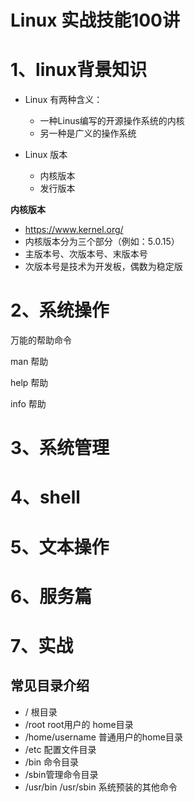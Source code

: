 # Linux 实战技能100讲



# 1、linux背景知识

- Linux 有两种含义：
  - 一种Linus编写的开源操作系统的内核
  - 另一种是广义的操作系统

- Linux 版本
  - 内核版本
  - 发行版本

**内核版本**

- https://www.kernel.org/
- 内核版本分为三个部分（例如：5.0.15）
- 主版本号、次版本号、末版本号
- 次版本号是技术为开发板，偶数为稳定版

# 2、系统操作

万能的帮助命令

man 帮助

help 帮助

info 帮助





# 3、系统管理

# 4、shell

# 5、文本操作

# 6、服务篇 

# 7、实战

## 常见目录介绍

- / 根目录
- /root  root用户的 home目录
- /home/username 普通用户的home目录
- /etc 配置文件目录
- /bin 命令目录
- /sbin管理命令目录
- /usr/bin  /usr/sbin 系统预装的其他命令





